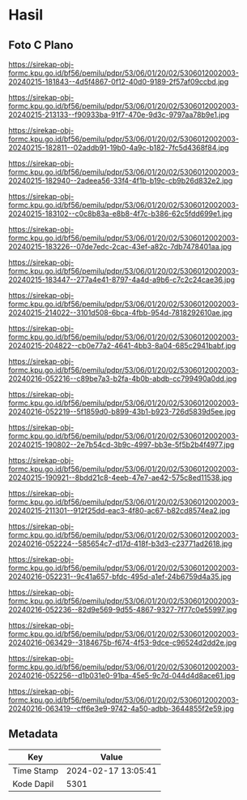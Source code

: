 # Hasil

## Foto C Plano

https://sirekap-obj-formc.kpu.go.id/bf56/pemilu/pdpr/53/06/01/20/02/5306012002003-20240215-181843--4d5f4867-0f12-40d0-9189-2f57af09ccbd.jpg

https://sirekap-obj-formc.kpu.go.id/bf56/pemilu/pdpr/53/06/01/20/02/5306012002003-20240215-213133--f90933ba-91f7-470e-9d3c-9797aa78b9e1.jpg

https://sirekap-obj-formc.kpu.go.id/bf56/pemilu/pdpr/53/06/01/20/02/5306012002003-20240215-182811--02addb91-19b0-4a9c-b182-7fc5d4368f84.jpg

https://sirekap-obj-formc.kpu.go.id/bf56/pemilu/pdpr/53/06/01/20/02/5306012002003-20240215-182940--2adeea56-33f4-4f1b-b19c-cb9b26d832e2.jpg

https://sirekap-obj-formc.kpu.go.id/bf56/pemilu/pdpr/53/06/01/20/02/5306012002003-20240215-183102--c0c8b83a-e8b8-4f7c-b386-62c5fdd699e1.jpg

https://sirekap-obj-formc.kpu.go.id/bf56/pemilu/pdpr/53/06/01/20/02/5306012002003-20240215-183226--07de7edc-2cac-43ef-a82c-7db7478401aa.jpg

https://sirekap-obj-formc.kpu.go.id/bf56/pemilu/pdpr/53/06/01/20/02/5306012002003-20240215-183447--277a4e41-8797-4a4d-a9b6-c7c2c24cae36.jpg

https://sirekap-obj-formc.kpu.go.id/bf56/pemilu/pdpr/53/06/01/20/02/5306012002003-20240215-214022--3101d508-6bca-4fbb-954d-7818292610ae.jpg

https://sirekap-obj-formc.kpu.go.id/bf56/pemilu/pdpr/53/06/01/20/02/5306012002003-20240215-204822--cb0e77a2-4641-4bb3-8a04-685c2941babf.jpg

https://sirekap-obj-formc.kpu.go.id/bf56/pemilu/pdpr/53/06/01/20/02/5306012002003-20240216-052216--c89be7a3-b2fa-4b0b-abdb-cc799490a0dd.jpg

https://sirekap-obj-formc.kpu.go.id/bf56/pemilu/pdpr/53/06/01/20/02/5306012002003-20240216-052219--5f1859d0-b899-43b1-b923-726d5839d5ee.jpg

https://sirekap-obj-formc.kpu.go.id/bf56/pemilu/pdpr/53/06/01/20/02/5306012002003-20240215-190802--2e7b54cd-3b9c-4997-bb3e-5f5b2b4f4977.jpg

https://sirekap-obj-formc.kpu.go.id/bf56/pemilu/pdpr/53/06/01/20/02/5306012002003-20240215-190921--8bdd21c8-4eeb-47e7-ae42-575c8ed11538.jpg

https://sirekap-obj-formc.kpu.go.id/bf56/pemilu/pdpr/53/06/01/20/02/5306012002003-20240215-211301--912f25dd-eac3-4f80-ac67-b82cd8574ea2.jpg

https://sirekap-obj-formc.kpu.go.id/bf56/pemilu/pdpr/53/06/01/20/02/5306012002003-20240216-052224--585654c7-d17d-418f-b3d3-c23771ad2618.jpg

https://sirekap-obj-formc.kpu.go.id/bf56/pemilu/pdpr/53/06/01/20/02/5306012002003-20240216-052231--9c41a657-bfdc-495d-a1ef-24b6759d4a35.jpg

https://sirekap-obj-formc.kpu.go.id/bf56/pemilu/pdpr/53/06/01/20/02/5306012002003-20240216-052236--82d9e569-9d55-4867-9327-7f77c0e55997.jpg

https://sirekap-obj-formc.kpu.go.id/bf56/pemilu/pdpr/53/06/01/20/02/5306012002003-20240216-063429--3184675b-f674-4f53-9dce-c96524d2dd2e.jpg

https://sirekap-obj-formc.kpu.go.id/bf56/pemilu/pdpr/53/06/01/20/02/5306012002003-20240216-052256--d1b031e0-91ba-45e5-9c7d-044d4d8ace61.jpg

https://sirekap-obj-formc.kpu.go.id/bf56/pemilu/pdpr/53/06/01/20/02/5306012002003-20240216-063419--cff6e3e9-9742-4a50-adbb-3644855f2e59.jpg


## Metadata

| Key        | Value               |
| ---------- | ------------------- |
| Time Stamp | 2024-02-17 13:05:41 |
| Kode Dapil | 5301                |



